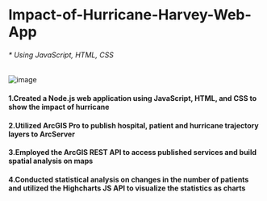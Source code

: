 # Impact-of-Hurricane-Harvey-Web-App
###### * Using JavaScript, HTML, CSS
![image](https://github.com/pingzhang1004/Impact-of-Hurricane-Harvey-Web-App/blob/5cd402c9de1bf26a7a21fbda5127e41185fe7860/Impact-of-Hurricane-Harvey-Web.png)
#### 1.Created a Node.js web application using JavaScript, HTML, and CSS to show the impact of hurricane
#### 2.Utilized ArcGIS Pro to publish hospital, patient and hurricane trajectory layers to ArcServer
#### 3.Employed the ArcGIS REST API to access published services and build spatial analysis on maps
#### 4.Conducted statistical analysis on changes in the number of patients and utilized the Highcharts JS API to visualize the statistics as charts
